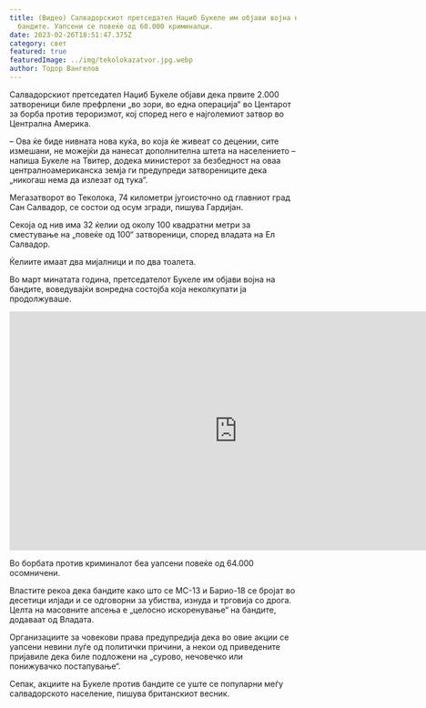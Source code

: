 ```yaml
---
title: (Видео) Салвадорскиот претседател Наџиб Букеле им објави војна на
  бандите. Уапсени се повеќе од 60.000 криминалци.
date: 2023-02-26T18:51:47.375Z
category: свет
featured: true
featuredImage: ../img/tekolokazatvor.jpg.webp
author: Тодор Вангелов
---
```


Салвадорскиот претседател Наџиб Букеле објави дека првите 2.000 затвореници биле префрлени „во зори, во една операција“ во Центарот за борба против тероризмот, кој според него е најголемиот затвор во Централна Америка.

– Ова ќе биде нивната нова куќа, во која ќе живеат со децении, сите измешани, не можејќи да нанесат дополнителна штета на населението – напиша Букеле на Твитер, додека министерот за безбедност на оваа централноамериканска земја ги предупреди затворениците дека „никогаш нема да излезат од тука“.

Мегазатворот во Теколока, 74 километри југоисточно од главниот град Сан Салвадор, се состои од осум згради, пишува Гардијан.

Секоја од нив има 32 ќелии од околу 100 квадратни метри за сместување на „повеќе од 100“ затвореници, според владата на Ел Салвадор.

Ќелиите имаат два мијалници и по два тоалета.

Во март минатата година, претседателот Букеле им објави војна на бандите, воведувајќи вонредна состојба која неколкупати ја продолжуваше.

<iframe width="800" height="420" src="https://www.youtube.com/embed/pTeXlJLXkpQ" title="The &#39;mega prison&#39; in El Salvador&#39;s gang crackdown" frameborder="0" allow="accelerometer; autoplay; clipboard-write; encrypted-media; gyroscope; picture-in-picture; web-share" allowfullscreen></iframe>

Во борбата против криминалот беа уапсени повеќе од 64.000 осомничени.

Властите рекоа дека бандите како што се МС-13 и Барио-18 се бројат во десетици илјади и се одговорни за убиства, изнуда и трговија со дрога. Целта на масовните апсења е „целосно искоренување“ на бандите, додаваат од Владата.

Организациите за човекови права предупредија дека во овие акции се уапсени невини луѓе од политички причини, а некои од приведените пријавиле дека биле подложени на „сурово, нечовечко или понижувачко постапување“.

Сепак, акциите на Букеле против бандите се уште се популарни меѓу салвадорското население, пишува британскиот весник.

